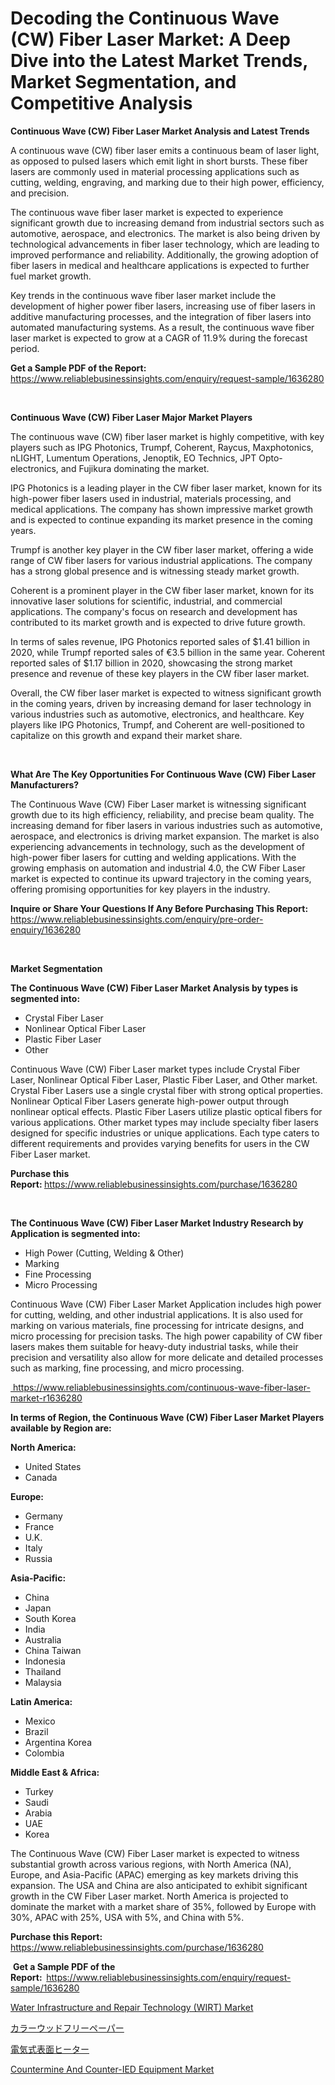 <p><h1>Decoding the Continuous Wave (CW) Fiber Laser Market: A Deep Dive into the Latest Market Trends, Market Segmentation, and Competitive Analysis</h1></p><p><strong>Continuous Wave (CW) Fiber Laser Market Analysis and Latest Trends</strong></p>
<p><p>A continuous wave (CW) fiber laser emits a continuous beam of laser light, as opposed to pulsed lasers which emit light in short bursts. These fiber lasers are commonly used in material processing applications such as cutting, welding, engraving, and marking due to their high power, efficiency, and precision.</p><p>The continuous wave fiber laser market is expected to experience significant growth due to increasing demand from industrial sectors such as automotive, aerospace, and electronics. The market is also being driven by technological advancements in fiber laser technology, which are leading to improved performance and reliability. Additionally, the growing adoption of fiber lasers in medical and healthcare applications is expected to further fuel market growth.</p><p>Key trends in the continuous wave fiber laser market include the development of higher power fiber lasers, increasing use of fiber lasers in additive manufacturing processes, and the integration of fiber lasers into automated manufacturing systems. As a result, the continuous wave fiber laser market is expected to grow at a CAGR of 11.9% during the forecast period.</p></p>
<p><strong>Get a Sample PDF of the Report:&nbsp;</strong> <a href="https://www.reliablebusinessinsights.com/enquiry/request-sample/1636280">https://www.reliablebusinessinsights.com/enquiry/request-sample/1636280</a></p>
<p>&nbsp;</p>
<p><strong>Continuous Wave (CW) Fiber Laser Major Market Players</strong></p>
<p><p>The continuous wave (CW) fiber laser market is highly competitive, with key players such as IPG Photonics, Trumpf, Coherent, Raycus, Maxphotonics, nLIGHT, Lumentum Operations, Jenoptik, EO Technics, JPT Opto-electronics, and Fujikura dominating the market.</p><p>IPG Photonics is a leading player in the CW fiber laser market, known for its high-power fiber lasers used in industrial, materials processing, and medical applications. The company has shown impressive market growth and is expected to continue expanding its market presence in the coming years.</p><p>Trumpf is another key player in the CW fiber laser market, offering a wide range of CW fiber lasers for various industrial applications. The company has a strong global presence and is witnessing steady market growth.</p><p>Coherent is a prominent player in the CW fiber laser market, known for its innovative laser solutions for scientific, industrial, and commercial applications. The company's focus on research and development has contributed to its market growth and is expected to drive future growth.</p><p>In terms of sales revenue, IPG Photonics reported sales of $1.41 billion in 2020, while Trumpf reported sales of €3.5 billion in the same year. Coherent reported sales of $1.17 billion in 2020, showcasing the strong market presence and revenue of these key players in the CW fiber laser market.</p><p>Overall, the CW fiber laser market is expected to witness significant growth in the coming years, driven by increasing demand for laser technology in various industries such as automotive, electronics, and healthcare. Key players like IPG Photonics, Trumpf, and Coherent are well-positioned to capitalize on this growth and expand their market share.</p></p>
<p>&nbsp;</p>
<p><strong>What Are The Key Opportunities For Continuous Wave (CW) Fiber Laser Manufacturers?</strong></p>
<p><p>The Continuous Wave (CW) Fiber Laser market is witnessing significant growth due to its high efficiency, reliability, and precise beam quality. The increasing demand for fiber lasers in various industries such as automotive, aerospace, and electronics is driving market expansion. The market is also experiencing advancements in technology, such as the development of high-power fiber lasers for cutting and welding applications. With the growing emphasis on automation and industrial 4.0, the CW Fiber Laser market is expected to continue its upward trajectory in the coming years, offering promising opportunities for key players in the industry.</p></p>
<p><strong>Inquire or Share Your Questions If Any Before Purchasing This Report:</strong> <a href="https://www.reliablebusinessinsights.com/enquiry/pre-order-enquiry/1636280">https://www.reliablebusinessinsights.com/enquiry/pre-order-enquiry/1636280</a></p>
<p>&nbsp;</p>
<p><strong>Market Segmentation</strong></p>
<p><strong>The Continuous Wave (CW) Fiber Laser Market Analysis by types is segmented into:</strong></p>
<p><ul><li>Crystal Fiber Laser</li><li>Nonlinear Optical Fiber Laser</li><li>Plastic Fiber Laser</li><li>Other</li></ul></p>
<p><p>Continuous Wave (CW) Fiber Laser market types include Crystal Fiber Laser, Nonlinear Optical Fiber Laser, Plastic Fiber Laser, and Other market. Crystal Fiber Lasers use a single crystal fiber with strong optical properties. Nonlinear Optical Fiber Lasers generate high-power output through nonlinear optical effects. Plastic Fiber Lasers utilize plastic optical fibers for various applications. Other market types may include specialty fiber lasers designed for specific industries or unique applications. Each type caters to different requirements and provides varying benefits for users in the CW Fiber Laser market.</p></p>
<p><strong>Purchase this Report:&nbsp;</strong><a href="https://www.reliablebusinessinsights.com/purchase/1636280">https://www.reliablebusinessinsights.com/purchase/1636280</a></p>
<p>&nbsp;</p>
<p><strong>The Continuous Wave (CW) Fiber Laser Market Industry Research by Application is segmented into:</strong></p>
<p><ul><li>High Power (Cutting, Welding & Other)</li><li>Marking</li><li>Fine Processing</li><li>Micro Processing</li></ul></p>
<p><p>Continuous Wave (CW) Fiber Laser Market Application includes high power for cutting, welding, and other industrial applications. It is also used for marking on various materials, fine processing for intricate designs, and micro processing for precision tasks. The high power capability of CW fiber lasers makes them suitable for heavy-duty industrial tasks, while their precision and versatility also allow for more delicate and detailed processes such as marking, fine processing, and micro processing.</p></p>
<p><a href="https://www.reliablebusinessinsights.com/continuous-wave-fiber-laser-market-r1636280">&nbsp;https://www.reliablebusinessinsights.com/continuous-wave-fiber-laser-market-r1636280</a></p>
<p><strong>In terms of Region, the Continuous Wave (CW) Fiber Laser Market Players available by Region are:</strong></p>
<p>
    <p> <strong> North America: </strong>
        <ul>
            <li>United States</li>
            <li>Canada</li>
        </ul>
        </p> 
    <p> <strong> Europe: </strong>
        <ul>
            <li>Germany</li>
            <li>France</li>
            <li>U.K.</li>
            <li>Italy</li>
            <li>Russia</li>
        </ul>
        </p> 
    <p> <strong> Asia-Pacific: </strong>
        <ul>
            <li>China</li>
            <li>Japan</li>
            <li>South Korea</li>
            <li>India</li>
            <li>Australia</li>
            <li>China Taiwan</li>
            <li>Indonesia</li>
            <li>Thailand</li>
            <li>Malaysia</li>
        </ul>
        </p> 
    <p> <strong> Latin America: </strong>
        <ul>
            <li>Mexico</li>
            <li>Brazil</li>
            <li>Argentina Korea</li>
            <li>Colombia</li>
        </ul>
        </p> 
    <p> <strong> Middle East & Africa: </strong>
        <ul>
            <li>Turkey</li>
            <li>Saudi</li>
            <li>Arabia</li>
            <li>UAE</li>
            <li>Korea</li>
        </ul>
    </p>
    </p>
<p><p>The Continuous Wave (CW) Fiber Laser market is expected to witness substantial growth across various regions, with North America (NA), Europe, and Asia-Pacific (APAC) emerging as key markets driving this expansion. The USA and China are also anticipated to exhibit significant growth in the CW Fiber Laser market. North America is projected to dominate the market with a market share of 35%, followed by Europe with 30%, APAC with 25%, USA with 5%, and China with 5%.</p></p>
<p><strong>Purchase this Report: </strong><a href="https://www.reliablebusinessinsights.com/purchase/1636280">https://www.reliablebusinessinsights.com/purchase/1636280</a></p>
<p>&nbsp;<strong>Get a Sample PDF of the Report:&nbsp;&nbsp;</strong><a href="https://www.reliablebusinessinsights.com/enquiry/request-sample/1636280">https://www.reliablebusinessinsights.com/enquiry/request-sample/1636280</a></p>
<p><strong></strong></p>
<p><p><a href="https://github.com/prosalinda88/Market-Research-Report-List-4/blob/main/water-infrastructure-and-repair-technology-wirt-market.md">Water Infrastructure and Repair Technology (WIRT) Market</a></p><p><a href="https://github.com/AaronVargas43/Market-Research-Report-List-1/blob/main/956012692272.md">カラーウッドフリーペーパー</a></p><p><a href="https://github.com/CloydAbbott2023/Market-Research-Report-List-1/blob/main/827726292273.md">電気式表面ヒーター</a></p><p><a href="https://github.com/NorbertYates/Market-Research-Report-List-5/blob/main/countermine-and-counter-ied-equipment-market.md">Countermine And Counter-IED Equipment Market</a></p></p>